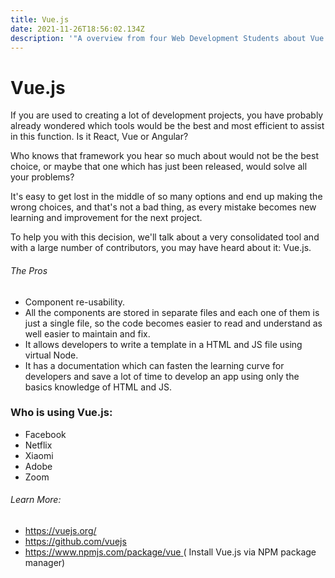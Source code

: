 ```yaml
---
title: Vue.js
date: 2021-11-26T18:56:02.134Z
description: '"A overview from four Web Development Students about Vue.js" '
---
```

# **Vue.js**

If you are used to creating a lot of development projects, you have probably already wondered which tools would be the best and most efficient to assist in this function. Is it React, Vue or Angular?

Who knows that framework you hear so much about would not be the best choice, or maybe that one which has just been released,  would solve all your problems?

It's easy to get lost in the middle of so many options and end up making the wrong choices, and that's not a bad thing, as every mistake becomes new learning and improvement for the next project.

To help you with this decision, we'll talk about a very consolidated tool and with a large number of contributors, you may have heard about it: Vue.js.



###### The Pros

* Component re-usability.
* All the components are stored in separate files and each one of them is just a single file, so the code becomes easier to read and understand as well easier to maintain and fix.
* It allows developers to write a template in a HTML and  JS file using virtual Node.
* It has a documentation which can fasten the learning curve for developers and save a lot of time to develop an app using only the basics knowledge of HTML and JS.  



### Who is using Vue.js:

* Facebook
* Netflix
* Xiaomi
* Adobe
* Zoom



###### Learn More:

* <https://vuejs.org/>   
* <https://github.com/vuejs>  
* [https://www.npmjs.com/package/vue ](https://www.npmjs.com/package/vue)  ( Install Vue.js via NPM package manager)